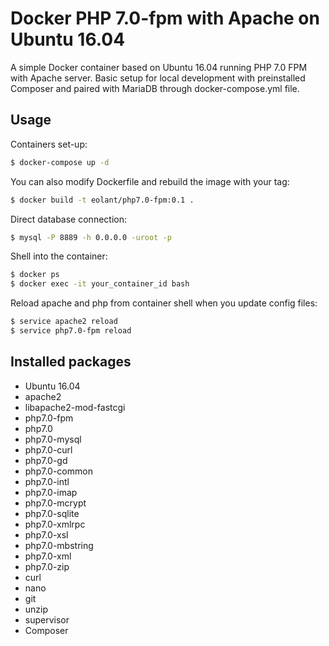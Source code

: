 Docker PHP 7.0-fpm with Apache on Ubuntu 16.04
===================================

A simple Docker container based on Ubuntu 16.04 running PHP 7.0 FPM with Apache server. Basic setup for local development with preinstalled Composer and paired with MariaDB through docker-compose.yml file.

Usage
------

Containers set-up:
```bash
$ docker-compose up -d
```

You can also modify Dockerfile and rebuild the image with your tag:
```bash
$ docker build -t eolant/php7.0-fpm:0.1 .
```

Direct database connection:
```bash
$ mysql -P 8889 -h 0.0.0.0 -uroot -p
```

Shell into the container:
```bash
$ docker ps
$ docker exec -it your_container_id bash
```

Reload apache and php from container shell when you update config files:
```bash
$ service apache2 reload
$ service php7.0-fpm reload
```

Installed packages
-------------------
* Ubuntu 16.04
* apache2
* libapache2-mod-fastcgi
* php7.0-fpm
* php7.0
* php7.0-mysql
* php7.0-curl
* php7.0-gd
* php7.0-common
* php7.0-intl
* php7.0-imap
* php7.0-mcrypt
* php7.0-sqlite
* php7.0-xmlrpc
* php7.0-xsl
* php7.0-mbstring
* php7.0-xml
* php7.0-zip
* curl
* nano
* git
* unzip
* supervisor
* Composer
